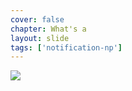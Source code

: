 ```yaml
---
cover: false
chapter: What's a
layout: slide
tags: ['notification-np']
---
```


<img class="no-stretch" src="assets/octicons/star.png">